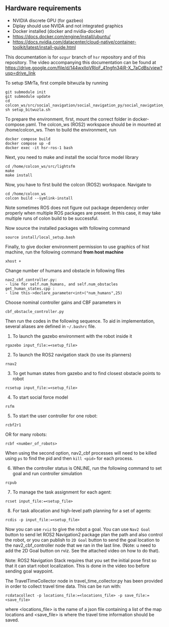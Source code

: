 ## Hardware requirements
- NVIDIA discrete GPU (for gazbeo)
- Diplay should use NVIDA and not integrated graphics
- Docker installed (docker and nvidia-docker)
- https://docs.docker.com/engine/install/ubuntu/
- https://docs.nvidia.com/datacenter/cloud-native/container-toolkit/latest/install-guide.html



This documentation is for `ozgur` branch of `hsr` repository and of this repository. The video accompanying this documentation can be found at 
https://drive.google.com/file/d/144wxIIqVRloF_41ngfn34iR-X_7aCdBs/view?usp=drive_link

To setup SMrTa, first compile bitwuzla by running
```
git submodule init
git submodule update
cd colcon_ws/src/social_navigation/social_navigation_py/social_navigation_py/SMrTa
sh setup_bitwuzla.sh
```

To prepare the environment, first, mount the correct folder in docker-compose.yaml. The colcon_ws (ROS2) workspace should be in mounted at /home/colcon_ws. Then to build the environment, run
```
docker compose build
docker compose up -d
docker exec -it hsr-ros-1 bash
```
Next, you need to make and install the social force model library
```
cd /home/colcon_ws/src/lightsfm
make
make install
```

Now, you have to first build the colcon (ROS2) workspace. Navigate to
```
cd /home/colcon_ws
colcon build --symlink-install
```
Note sometimes ROS does not figure out package dependency order properly when multiple ROS packages are present. In this case, it may take multiple runs of colon build to be successful. 

Now source the installed packages with following command
```
source install/local_setup.bash
```
Finally, to give docker environment permission to use graphics of hist machine, run the following command **from host machine**
```
xhost +
```

Change number of humans and obstacle in following files
```
nav2_cbf_controller.py: 
- line for self.num_humans, and self.num_obstacles
get_human_states.cpp : 
- line this->declare_parameter<int>("num_humans",25)
```
Choose nominal controller gains and CBF parameters in 
```
cbf_obstacle_controller.py
```

Then run the codes in the following sequence. To aid in implementation, several aliases are defined in `~/.bashrc` file.

1. To launch the gazebo environment with the robot inside it

```
rgazebo input_file:=<setup_file>
```

2. To launch the ROS2 navigation stack (to use its planners)
```
rnav2
```

3. To get human states from gazebo and to find closest obstacle points to robot
```
rcsetup input_file:=<setup_file>

```

4. To start social force model
```
rsfm
```

5. To start the user controller for one robot:
```
rcbf2r1
```
OR
for many robots:
```
rcbf <number_of_robots>
```
When using the second option, nav2_cbf processes will need to be killed using `ps` to find the pid and then `kill <pid>` for each process.

6. When the controller status is ONLINE, run the following command to set goal and run controller simulation
```
rcpub
```

7. To manage the task assignment for each agent:
```
rcset input_file:=<setup_file>
```

8. For task allocation and high-level path planning for a set of agents:
```
rcdis -p input_file:=<setup_file>
```

Now you can use `rviz` to give the robot a goal. You can use `Nav2 Goal` button to send let ROS2 Navigation2 package plan the path and also control the robot, or you can publish to `2D Goal` button to send the goal location to the nav2_cbf_controller node that we ran in the last line. (Note: u need to add the 2D Goal button on rviz. See the attached video on how to do that).

Note: ROS2 Navigation Stack requires that you set the initial pose first so that it can start robot localization. This is done in the video too before sending goal waypoint.

The TravelTimeCollector node in travel_time_collector.py has been provided in order to collect travel time data. This can be run with:
```
rcdatacollect -p locations_file:=<locations_file> -p save_file:=<save_file>
```
where <locations_file> is the name of a json file containing a list of the map locations and <save_file> is where the travel time information should be saved.